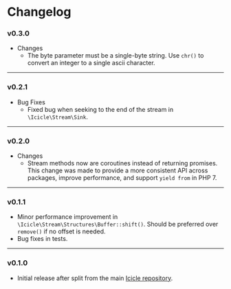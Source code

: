 # Changelog

### v0.3.0

- Changes
    - The byte parameter must be a single-byte string. Use `chr()` to convert an integer to a single ascii character.

---

### v0.2.1

- Bug Fixes
    - Fixed bug when seeking to the end of the stream in `\Icicle\Stream\Sink`.

---

### v0.2.0

- Changes
    - Stream methods now are coroutines instead of returning promises. This change was made to provide a more consistent API across packages, improve performance, and support `yield from` in PHP 7.

---

### v0.1.1

- Minor performance improvement in `\Icicle\Stream\Structures\Buffer::shift()`. Should be preferred over `remove()` if no offset is needed.
- Bug fixes in tests.

---

### v0.1.0

- Initial release after split from the main [Icicle repository](https://github.com/icicleio/icicle).

